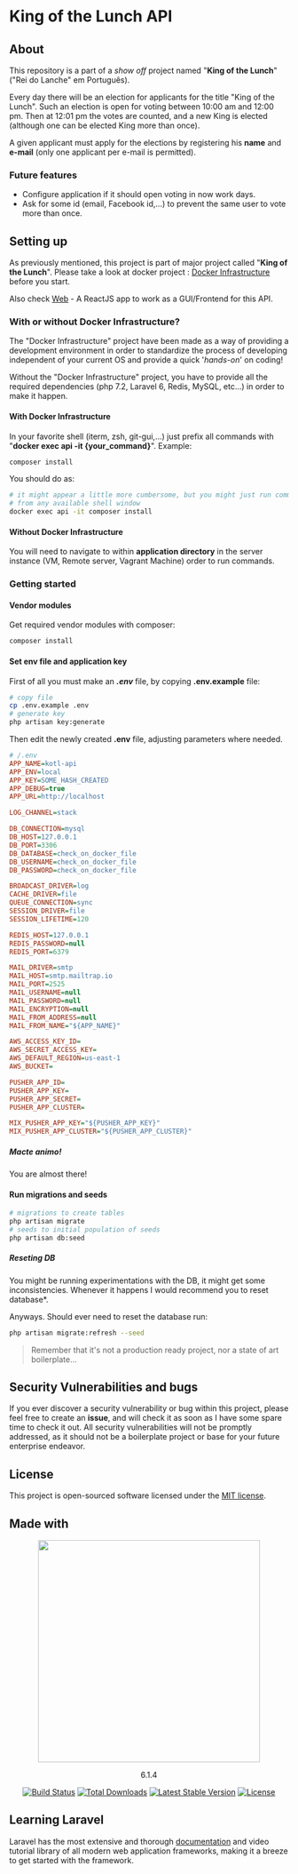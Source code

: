 # King of the Lunch API


## About

This repository is a part of a _show off_ project named "**King of the Lunch**"
("Rei do Lanche" em Português).

Every day there will be an election for applicants for the title "King of the Lunch". Such an election is open for voting between 10:00 am and 12:00 pm. Then at 12:01 pm the votes are counted, and a new King is elected (although one can be elected King more than once).

A given applicant must apply for the elections by registering his **name** and **e-mail** (only one applicant per e-mail is permitted).

### Future features

* Configure application if it should open voting in now work days.
* Ask for some id (email, Facebook id,...) to prevent the same user to vote more than once.

## Setting up

As previously mentioned, this project is part of major project called "**King of the Lunch**". Please take a look at docker project : [Docker Infrastructure](https://github.com/fabricioyukio/kotl-docker) before you start.

Also check [Web](https://github.com/fabricioyukio/kotl-web) - A ReactJS app to work as a GUI/Frontend for this API.

### With or without Docker Infrastructure?

The "Docker Infrastructure" project have been made as a way of providing a development environment in order to standardize the process of developing independent of your current OS and provide a quick '*hands-on*' on coding!

Without the "Docker Infrastructure" project, you have to provide all the required dependencies (php 7.2, Laravel 6, Redis, MySQL, etc...) in order to make it happen.

#### With Docker Infrastructure

In your favorite shell (iterm, zsh, git-gui,...) just prefix all commands with "**docker exec api -it {your_command}**". Example:

```bash
composer install
```

You should do as:

```bash
# it might appear a little more cumbersome, but you might just run commands
# from any available shell window
docker exec api -it composer install
```

#### Without Docker Infrastructure

You will need to navigate to within **application directory** in the server instance (VM, Remote server, Vagrant Machine) order to run commands. 

### Getting started

#### Vendor modules

Get required vendor modules with composer:

```bash
composer install
```

#### Set env file and application key

First of all you must make an ***.env*** file, by copying **.env.example** file:

```bash
# copy file
cp .env.example .env
# generate key
php artisan key:generate
```

Then edit the newly created **.env** file, adjusting parameters where needed.

```ini
# /.env
APP_NAME=kotl-api
APP_ENV=local
APP_KEY=SOME_HASH_CREATED
APP_DEBUG=true
APP_URL=http://localhost

LOG_CHANNEL=stack

DB_CONNECTION=mysql
DB_HOST=127.0.0.1
DB_PORT=3306
DB_DATABASE=check_on_docker_file
DB_USERNAME=check_on_docker_file
DB_PASSWORD=check_on_docker_file

BROADCAST_DRIVER=log
CACHE_DRIVER=file
QUEUE_CONNECTION=sync
SESSION_DRIVER=file
SESSION_LIFETIME=120

REDIS_HOST=127.0.0.1
REDIS_PASSWORD=null
REDIS_PORT=6379

MAIL_DRIVER=smtp
MAIL_HOST=smtp.mailtrap.io
MAIL_PORT=2525
MAIL_USERNAME=null
MAIL_PASSWORD=null
MAIL_ENCRYPTION=null
MAIL_FROM_ADDRESS=null
MAIL_FROM_NAME="${APP_NAME}"

AWS_ACCESS_KEY_ID=
AWS_SECRET_ACCESS_KEY=
AWS_DEFAULT_REGION=us-east-1
AWS_BUCKET=

PUSHER_APP_ID=
PUSHER_APP_KEY=
PUSHER_APP_SECRET=
PUSHER_APP_CLUSTER=

MIX_PUSHER_APP_KEY="${PUSHER_APP_KEY}"
MIX_PUSHER_APP_CLUSTER="${PUSHER_APP_CLUSTER}"
```

##### Macte animo!

You are almost there!

#### Run migrations and seeds

```bash
# migrations to create tables
php artisan migrate
# seeds to initial population of seeds
php artisan db:seed
```

##### Reseting DB

You might be running experimentations with the DB, it might get some inconsistencies. Whenever it happens I would recommend you to reset database*.

Anyways. Should ever need to reset the database run:
```bash
php artisan migrate:refresh --seed
```

> Remember that it's not a production ready project, nor a state of art boilerplate...



## Security Vulnerabilities and bugs

If you ever discover a security vulnerability or bug within this project, please feel free to create an **issue**, and will check it as soon as I have some spare time to check it out. All security vulnerabilities will not be promptly addressed, as it should not be a boilerplate project or base for your future enterprise endeavor.

## License

This project is open-sourced software licensed under the [MIT license](https://opensource.org/licenses/MIT).

## Made with
<p align="center"><img src="https://res.cloudinary.com/dtfbvvkyp/image/upload/v1566331377/laravel-logolockup-cmyk-red.svg" width="400"></p>
<p align="center">6.1.4</p>
<p align="center">
<a href="https://travis-ci.org/laravel/framework"><img src="https://travis-ci.org/laravel/framework.svg" alt="Build Status"></a>
<a href="https://packagist.org/packages/laravel/framework"><img src="https://poser.pugx.org/laravel/framework/d/total.svg" alt="Total Downloads"></a>
<a href="https://packagist.org/packages/laravel/framework"><img src="https://poser.pugx.org/laravel/framework/v/stable.svg" alt="Latest Stable Version"></a>
<a href="https://packagist.org/packages/laravel/framework"><img src="https://poser.pugx.org/laravel/framework/license.svg" alt="License"></a>
</p>

## Learning Laravel

Laravel has the most extensive and thorough [documentation](https://laravel.com/docs) and video tutorial library of all modern web application frameworks, making it a breeze to get started with the framework.

